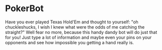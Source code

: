 # PokerBot
Have you ever played Texas Hold'Em and thought to yourself: "oh chuckleshucks, 
I wish I knew what were the odds of me catching the straight?" Well fear no more, because this handy dandy bot will do just that for you! Just type a lot of information and maybe even your pins on your opponents and see how impossible you getting a hand really is.
